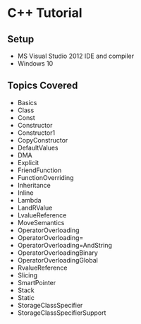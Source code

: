 # C++ Tutorial

## Setup
- MS Visual Studio 2012 IDE and compiler
- Windows 10


## Topics Covered
- Basics
- Class
- Const
- Constructor
- Constructor1
- CopyConstructor
- DefaultValues
- DMA
- Explicit
- FriendFunction
- FunctionOverriding
- Inheritance
- Inline
- Lambda
- LandRValue
- LvalueReference
- MoveSemantics
- OperatorOverloading
- OperatorOverloading=
- OperatorOverloading=AndString
- OperatorOverloadingBinary
- OperatorOverloadingGlobal
- RvalueReference
- Slicing
- SmartPointer
- Stack
- Static
- StorageClassSpecifier
- StorageClassSpecifierSupport